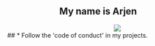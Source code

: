 
## &nbsp;&nbsp;&nbsp;&nbsp;&nbsp;&nbsp;&nbsp;&nbsp;&nbsp;&nbsp;&nbsp;&nbsp;&nbsp;&nbsp;&nbsp;&nbsp;&nbsp;&nbsp;&nbsp;&nbsp;&nbsp;&nbsp;&nbsp; My name is Arjen
<div align="center">
  <img src="https://spotify-github-profile.vercel.app/api/view?uid=31oksg2cahdgbt3diahcnekjzwv4&cover_image=true&theme=natemoo-re&show_offline=false&background_color=121212&interchange=true&bar_color=24ff3d&bar_color_cover=true" />
</div>  
 ## 
* Follow the 'code of conduct' in my projects.
